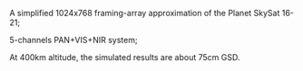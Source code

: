 A simplified 1024x768 framing-array approximation of the Planet SkySat 16-21;

5-channels PAN+VIS+NIR system;

At 400km altitude, the simulated results are about 75cm GSD.
